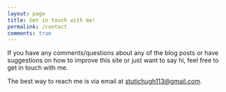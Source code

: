 ```yaml
---
layout: page
title: Get in touch with me!
permalink: /contact
comments: true
---
```


If you have any comments/questions about any of the blog posts or have suggestions on how to improve this site or just want to say hi, feel free to get in touch with me.

The best way to reach me is via email at stutichugh113@gmail.com.
